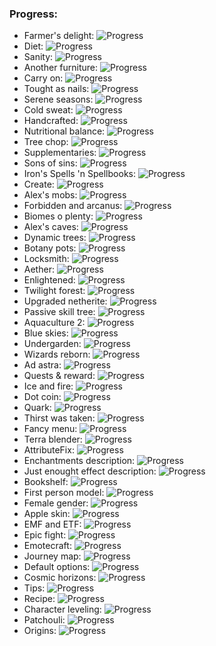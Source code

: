 ### Progress:
 - Farmer's delight: ![Progress](https://progress-bar.dev/100/)
 - Diet: ![Progress](https://progress-bar.dev/100/)
 - Sanity: ![Progress](https://progress-bar.dev/100/)
 - Another furniture: ![Progress](https://progress-bar.dev/100/)
 - Carry on: ![Progress](https://progress-bar.dev/100/)
 - Tought as nails: ![Progress](https://progress-bar.dev/78/)
 - Serene seasons: ![Progress](https://progress-bar.dev/80/)
 - Cold sweat: ![Progress](https://progress-bar.dev/100/)
 - Handcrafted: ![Progress](https://progress-bar.dev/100/)
 - Nutritional balance: ![Progress](https://progress-bar.dev/100/)
 - Tree chop: ![Progress](https://progress-bar.dev/90/)
 - Supplementaries: ![Progress](https://progress-bar.dev/100/)
 - Sons of sins: ![Progress](https://progress-bar.dev/100/)
 - Iron's Spells 'n Spellbooks: ![Progress](https://progress-bar.dev/90/)
 - Create: ![Progress](https://progress-bar.dev/88/)
 - Alex's mobs: ![Progress](https://progress-bar.dev/100/)
 - Forbidden and arcanus: ![Progress](https://progress-bar.dev/100/)
 - Biomes o plenty: ![Progress](https://progress-bar.dev/100/)
 - Alex's caves: ![Progress](https://progress-bar.dev/100/)
 - Dynamic trees: ![Progress](https://progress-bar.dev/80/)
 - Botany pots: ![Progress](https://progress-bar.dev/100/)
 - Locksmith: ![Progress](https://progress-bar.dev/100/)
 - Aether: ![Progress](https://progress-bar.dev/100/)
 - Enlightened: ![Progress](https://progress-bar.dev/100/)
 - Twilight forest: ![Progress](https://progress-bar.dev/100/)
 - Upgraded netherite: ![Progress](https://progress-bar.dev/100/)
 - Passive skill tree: ![Progress](https://progress-bar.dev/100/)
 - Aquaculture 2: ![Progress](https://progress-bar.dev/100/)
 - Blue skies: ![Progress](https://progress-bar.dev/100/)
 - Undergarden: ![Progress](https://progress-bar.dev/100/)
 - Wizards reborn: ![Progress](https://progress-bar.dev/100/)
 - Ad astra: ![Progress](https://progress-bar.dev/100/)
 - Quests & reward: ![Progress](https://progress-bar.dev/100/)
 - Ice and fire: ![Progress](https://progress-bar.dev/100/)
 - Dot coin: ![Progress](https://progress-bar.dev/100/)
 - Quark: ![Progress](https://progress-bar.dev/100/)
 - Thirst was taken: ![Progress](https://progress-bar.dev/80/)
 - Fancy menu: ![Progress](https://progress-bar.dev/80/)
 - Terra blender: ![Progress](https://progress-bar.dev/20/)
 - AttributeFix: ![Progress](https://progress-bar.dev/100/)
 - Enchantments description: ![Progress](https://progress-bar.dev/100/)
 - Just enought effect description: ![Progress](https://progress-bar.dev/100/)
 - Bookshelf: ![Progress](https://progress-bar.dev/100/)
 - First person model: ![Progress](https://progress-bar.dev/100/)
 - Female gender: ![Progress](https://progress-bar.dev/100/)
 - Apple skin: ![Progress](https://progress-bar.dev/100/)
 - EMF and ETF: ![Progress](https://progress-bar.dev/0/)
 - Epic fight: ![Progress](https://progress-bar.dev/0/)
 - Emotecraft: ![Progress](https://progress-bar.dev/20/)
 - Journey map: ![Progress](https://progress-bar.dev/0/)
 - Default options: ![Progress](https://progress-bar.dev/100/)
 - Cosmic horizons: ![Progress](https://progress-bar.dev/0/)
 - Tips: ![Progress](https://progress-bar.dev/0/)
 - Recipe: ![Progress](https://progress-bar.dev/5/)
 - Character leveling: ![Progress](https://progress-bar.dev/0/)
 - Patchouli: ![Progress](https://progress-bar.dev/0/)
 - Origins: ![Progress](https://progress-bar.dev/0/)
